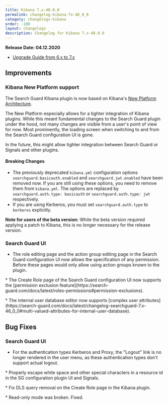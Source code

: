 ```yaml
---
title: Kibana 7.x-48.0.0
permalink: changelog-kibana-7x-48_0_0
category: changelogs-kibana
order: -100
layout: changelogs
description: Changelog for Kibana 7.x-48.0.0	
---
```


<!--- Copyright 2020 floragunn GmbH -->

**Release Date: 04.12.2020**

* [Upgrade Guide from 6.x to 7.x](../_docs_installation/installation_upgrading_6_7.md)

## Improvements

### Kibana New Platform support

The Search Guard Kibana plugin is now based on Kibana's [New Platform Architecture](https://www.elastic.co/blog/introducing-a-new-architecture-for-kibana).

The New Platform especially allows for a tighter integration of Kibana plugins. While this meant fundamental changes to the Search Guard plugin under the hood, not many changes are visible from a user's point of view for now. Most prominently, the loading screen when switching to and from the Search Guard configuration UI is gone.

In the future, this might allow tighter integration between Search Guard or Signals and other plugins.

#### Breaking Changes
* The previously deprecated `kibana.yml` configuration options `searchguard.basicauth.enabled` and `searchguard.jwt.enabled` have been removed now. If you are still using these options, you need to remove them from `kibana.yml`. The options are replaced by `searchguard.auth.type: basicauth` or `searchguard.auth.type: jwt` respectively. 
* If you are using Kerberos, you must set `searchguard.auth.type` to  `kerberos` explicitly.

**Note for users of the beta version:**  While the beta version required applying a patch to Kibana, this is no longer necessary for the release version.
<p />


### Search Guard UI

* The role editing page and the action group editing page in the Search Guard configuration UI now allows the specification of any permission. Before these pages would only allow using action groups known to the plugin.
<p />
* The Create Role page of the Search Guard configuration UI now supports the [permission exclusion feature](https://search-guard.com/docs/latest/roles-permissions#permission-exclusions).
<p />
* The internal user database editor now supports [complex user attributes](https://search-guard.com/docs/latest/changelog-searchguard-7.x-46_0_0#multi-valued-attributes-for-internal-user-database).
<p />


## Bug Fixes



### Search Guard UI

* For the authentication types Kerberos and Proxy, the "Logout" link is no longer rendered in the user menu, as these authentication types don't support actual logout.
<p />
* Properly escape white space and other special characters in a resource id in the SG configuration plugin UI and Signals.
<p />
* Fix DLS query removal on the Create Role page in the Kibana plugin. 
<p />
* Read-only mode was broken. Fixed.
<p />

